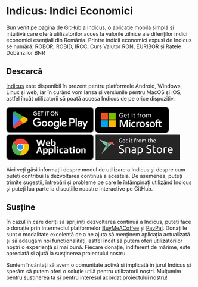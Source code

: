 # Indicus: Indici Economici

Bun venit pe pagina de GitHub a Indicus, o aplicație mobilă simplă și intuitivă care oferă utilizatorilor acces la valorile zilnice ale diferiților indici economici esențiali din România. Printre indicii economici expuși de Indicus se numără: ROBOR, ROBID, IRCC, Curs Valutor RON, EURIBOR și Ratele Dobânzilor BNR

## Descarcă

[Indicus](https://indicus.ro/) este disponibil în prezent pentru platformele Android, Windows, Linux și web, iar în curând vom lansa și versiunile pentru MacOS și iOS, astfel încât utilizatorii să poată accesa Indicus de pe orice dispozitiv.

<a href="https://play.google.com/store/apps/details?id=ro.indicus" target="_new"><img src="https://raw.githubusercontent.com/indicus-app/.github/main/google-play-badge.png" alt="Play Store" height="70" /></a> <a href="https://apps.microsoft.com/store/detail/indicus-romanian-economic-indices/9NZFT1PSXTRX?launch=true&mode=mini" target="_new"><img src="https://raw.githubusercontent.com/indicus-app/.github/main/windows-store-badge.png" alt="Windows Store" height="70" /></a> <a href="https://web.indicus.ro/#/" target="_new"><img src="https://raw.githubusercontent.com/indicus-app/.github/main/web-badge.png" alt="Web" height="70" /></a> <a href="https://snapcraft.io/indicus" target="_new"><img src="https://raw.githubusercontent.com/indicus-app/.github/main/snap-store-badge.svg" alt="Snap Store" height="70" /></a>

Aici veți găsi informații despre modul de utilizare a Indicus și despre cum puteți contribui la dezvoltarea continuă a acesteia. De asemenea, puteți trimite sugestii, întrebări și probleme pe care le întâmpinați utilizând Indicus și puteți lua parte la discuțiile noastre interactive pe GitHub.

## Susține

În cazul în care doriți să sprijiniți dezvoltarea continuă a Indicus, puteți face o donație prin intermediul platformelor [BuyMeACoffee](https://www.buymeacoffee.com/indicus.app) și [PayPal](https://www.paypal.com/donate/?business=A3ALDLS356T6Q&no_recurring=0&item_name=Ajut%C4%83+aplica%C8%9Bia+Indicus+s%C4%83+devin%C4%83+mai+bun%C4%83.&currency_code=EUR). Donațiile sunt o modalitate excelentă de a ne ajuta să menținem aplicația actualizată și să adăugăm noi funcționalități, astfel încât să putem oferi utilizatorilor noștri o experiență și mai bună. Fiecare donație, indiferent de mărime, este apreciată și ajută la susținerea proiectului nostru.

Suntem încântați să avem o comunitate activă și implicată în jurul Indicus și sperăm să putem oferi o soluție utilă pentru utilizatorii noștri. Mulțumim pentru susținerea ta și pentru interesul acordat proiectului nostru!
